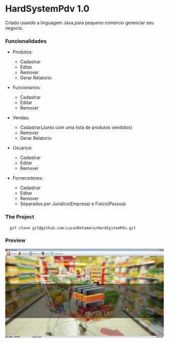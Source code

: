 # HardSystemPdv 1.0
Criado usando a linguagem Java,para pequeno comercio gerenciar seu negocio.
 
### Funcionalidades
- Produtos:
  - Cadastrar
  - Editar
  - Remover
  - Gerar Relatorio
  
 - Funcionarios:
   - Cadastrar
   - Editar
   - Remover
 
 - Vendas:
   - Cadastrar(Junto com uma lista de produtos vendidos)
   - Remover
   - Gerar Relatorio
  
 - Usuarios:
   - Cadastrar
   - Editar
   - Remover
  
 - Fornecedores:
   - Cadastrar
   - Editar
   - Remover
   - Separados por Juridico(Empresa) e Fisico(Pessoa)
   
 ### The Project

```
  git clone git@github.com:LucasRetamero/HardSystemPdv.git
```
 ### Preview
 ![GitHub Logo](/src/imagens/front-end.png)

